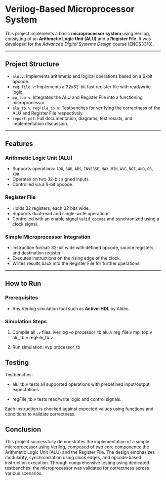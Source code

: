 # Verilog-Based Microprocessor System

This project implements a basic **microprocessor system** using Verilog, consisting of an **Arithmetic Logic Unit (ALU)** and a **Register File**. It was developed for the *Advanced Digital Systems Design* course (ENCS3310).

---

## Project Structure

- `alu.v`: Implements arithmetic and logical operations based on a 6-bit opcode.
- `reg_file.v`: Implements a 32x32-bit fast register file with read/write logic.
- `mp_top.v`: Integrates the ALU and Register File into a functioning microprocessor.
- `alu_tb.v`, `regFile_tb.v`: Testbenches for verifying the correctness of the ALU and Register File respectively.
- `report.pdf`: Full documentation, diagrams, test results, and implementation discussion.

---

## Features

### Arithmetic Logic Unit (ALU)
- Supports operations: `ADD`, `SUB`, `ABS`, `INVERSE`, `MAX`, `MIN`, `AVG`, `NOT`, `AND`, `OR`, `XOR`.
- Operates on two 32-bit signed inputs.
- Controlled via a 6-bit opcode.

### Register File
- Holds 32 registers, each 32 bits wide.
- Supports dual-read and single-write operations.
- Controlled with an enable signal `valid_opcode` and synchronized using a clock signal.

### Simple Microprocessor Integration
- Instruction format: 32-bit wide with defined opcode, source registers, and destination register.
- Executes instructions on the rising edge of the clock.
- Writes results back into the Register File for further operations.

---

## How to Run

### Prerequisites
- Any Verilog simulation tool such as **Active-HDL** by Aldec.

### Simulation Steps
1. Compile all `.v` files:
   iverilog -o processor_tb alu.v reg_file.v mp_top.v alu_tb.v regFile_tb.v

2.   Run simulation: 
     vvp processor_tb

 ## Testing

 Testbenches:
- alu_tb.v tests all supported operations with predefined input/output expectations.

- regFile_tb.v tests read/write logic and control signals.

Each instruction is checked against expected values using functions and conditions to validate correctness.

## Conclusion

This project successfully demonstrates the implementation of a simple microprocessor using Verilog, composed of two core components: the Arithmetic Logic Unit (ALU) and the Register File. The design emphasizes modularity, synchronization using clock edges, and opcode-based instruction execution. Through comprehensive testing using dedicated testbenches, the microprocessor was validated for correctness across various scenarios.

